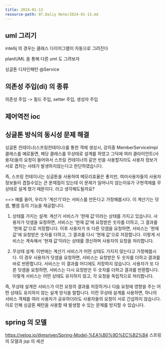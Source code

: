 ```yaml
---
title: 2024-01-13
resource-path: 07.Daliy Note/2024-01-13.md
---
```

## uml 그리기
intellij 의 경우는 클래스 다이어그램이 자동으로 그려진다

plantUML 을 통해 다른 uml 도 그려보자



싱글톤 디자인패턴
@Service





## 의존성 주입(di) 의 종류
의존성 주입 -> 필드 주입, setter 주입, 생성자 주입


## 제어역전 ioc



## 싱글톤 방식의 동시성 문제 해결

싱글톤 컨테이너(스프링컨테이너)를 통한 객체 생성시, 강의중 MemberServiceImpl 클레스를 예로들면, 해당 클레스를 무상태로 설계를 하였고 그덕에 여러 클라이언트(사용자)들의 요청이 들어와서 스프링 컨테이너의 같은 빈을 사용할지라도 사용자 정보가 서로 겹치는 사태가 발생하지않는다고 판단하였습니다.

즉, 스프링 컨테이너는 싱글톤을 사용하여 메모리효율은 좋지만, 여러사용자들의 사용자 정보들이 겹칠수있는 큰 문제점이 있는데 이 문제가 일어나지 않는이유가 구현객체를 무상태로 설계 했기 때문이다. 라고 생각해도될까요?

==>
예를 들어, 우리가 '계산기'라는 서비스를 만든다고 가정해봅시다. 이 계산기는 덧셈, 뺄셈 등의 기능을 제공합니다.

1. 상태를 가지는 설계: 계산기 서비스가 '현재 값'이라는 상태를 가지고 있습니다. 사용자가 덧셈을 요청하면, 서비스는 '현재 값'에 요청받은 숫자를 더하고, 그 결과를 '현재 값'으로 저장합니다. 이후 사용자가 또 다른 덧셈을 요청하면, 서비스는 '현재 값'에 요청받은 숫자를 더하고, 그 결과를 다시 '현재 값'으로 저장합니다. 이렇게 서비스는 계속해서 '현재 값'이라는 상태를 갱신하며 사용자의 요청을 처리합니다.
    
2. 무상태 설계: 이번에는 계산기 서비스가 어떤 상태도 가지지 않는다고 가정해봅시다. 이 경우 사용자가 덧셈을 요청하면, 서비스는 요청받은 두 숫자를 더하고 결과를 바로 반환합니다. 서비스는 이 결과를 어디에도 저장하지 않습니다. 사용자가 또 다른 덧셈을 요청하면, 서비스는 다시 요청받은 두 숫자를 더하고 결과를 반환합니다. 이렇게 서비스는 어떤 상태도 유지하지 않고, 각 요청을 독립적으로 처리합니다.
    

즉, 무상태 설계란 서비스가 이전 요청의 결과를 저장하거나 다음 요청에 영향을 주는 어떤 상태도 유지하지 않는 설계 방식을 말합니다. 이런 무상태 설계를 사용하면, 하나의 서비스 객체를 여러 사용자가 공유하더라도 사용자들의 요청이 서로 간섭하지 않습니다. 이로 인해 싱글톤 패턴을 사용할 때 발생할 수 있는 문제를 방지할 수 있습니다.



## spring 의 모델
https://velog.io/@msriver/Spring-Model-%EA%B0%9D%EC%B2%B4
스프링의 모델과 jsp 의 세션